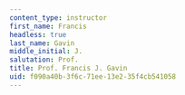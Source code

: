 ```yaml
---
content_type: instructor
first_name: Francis
headless: true
last_name: Gavin
middle_initial: J.
salutation: Prof.
title: Prof. Francis J. Gavin
uid: f090a40b-3f6c-71ee-13e2-35f4cb541058
---
```

